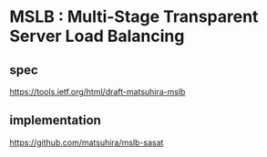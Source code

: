 # MSLB : Multi-Stage Transparent Server Load Balancing

## spec
https://tools.ietf.org/html/draft-matsuhira-mslb

## implementation
https://github.com/matsuhira/mslb-sasat

